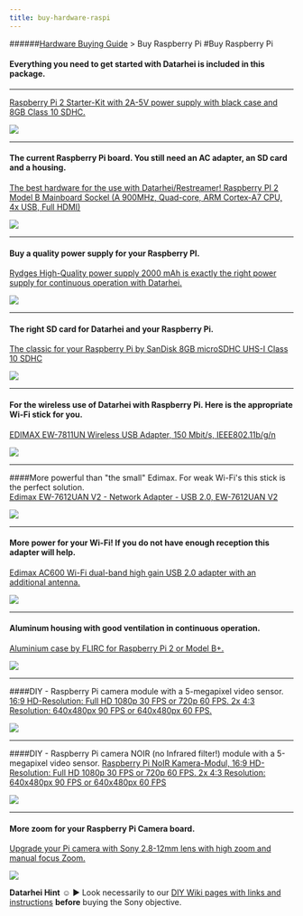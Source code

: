 ```yaml
---
title: buy-hardware-raspi
---
```

######[Hardware Buying Guide](../wiki/guide-buy-hardware.html) > Buy Raspberry Pi
#Buy Raspberry Pi
#### Everything you need to get started with Datarhei is included in this package.  

***
<a target= "_blank" rel="nofollow" href="http://www.amazon.de/gp/offer-listing/B010SDW41G/ref=as_li_tl?ie=UTF8&camp=1638&creative=6742&creativeASIN=B010SDW41G&linkCode=am2&tag=httpwwwdatarh-21">Raspberry Pi 2 Starter-Kit with 2A-5V power supply with black case and 8GB Class 10 SDHC.</a><img src="http://ir-de.amazon-adsystem.com/e/ir?t=httpwwwdatarh-21&l=am2&o=3&a=B010SDW41G" width="1" height="1" border="0" alt="" style="border:none !important; margin:0px !important;" />  

<a target= "_blank" rel="nofollow" href="http://www.amazon.de/gp/offer-listing/B010SDW41G/ref=as_li_tl?ie=UTF8&camp=1638&creative=6742&creativeASIN=B010SDW41G&linkCode=am2&tag=httpwwwdatarh-21"><img border="0" src="http://ws-eu.amazon-adsystem.com/widgets/q?_encoding=UTF8&ASIN=B010SDW41G&Format=_SL250_&ID=AsinImage&MarketPlace=DE&ServiceVersion=20070822&WS=1&tag=httpwwwdatarh-21" ></a><img src="http://ir-de.amazon-adsystem.com/e/ir?t=httpwwwdatarh-21&l=am2&o=3&a=B010SDW41G" width="1" height="1" border="0" alt="" style="border:none !important; margin:0px !important;" />

*** ***
#### The current Raspberry Pi board. You still need an AC adapter, an SD card and a housing.  
<a target= "_blank" rel="nofollow" href="http://www.amazon.de/gp/offer-listing/B00T2U7R7I/ref=as_li_tl?ie=UTF8&camp=1638&creative=6742&creativeASIN=B00T2U7R7I&linkCode=am2&tag=httpwwwdatarh-21">The best hardware for the use with Datarhei/Restreamer! Raspberry PI 2 Model B Mainboard Sockel (A 900MHz, Quad-core, ARM Cortex-A7 CPU, 4x USB, Full HDMI)</a><img src="http://ir-de.amazon-adsystem.com/e/ir?t=httpwwwdatarh-21&l=am2&o=3&a=B00T2U7R7I" width="1" height="1" border="0" alt="" style="border:none !important; margin:0px !important;" />  

<a target= "_blank" rel="nofollow" href="http://www.amazon.de/gp/offer-listing/B00T2U7R7I/ref=as_li_tl?ie=UTF8&camp=1638&creative=6742&creativeASIN=B00T2U7R7I&linkCode=am2&tag=httpwwwdatarh-21"><img border="0" src="http://ws-eu.amazon-adsystem.com/widgets/q?_encoding=UTF8&ASIN=B00T2U7R7I&Format=_SL250_&ID=AsinImage&MarketPlace=DE&ServiceVersion=20070822&WS=1&tag=httpwwwdatarh-21" ></a><img src="http://ir-de.amazon-adsystem.com/e/ir?t=httpwwwdatarh-21&l=am2&o=3&a=B00T2U7R7I" width="1" height="1" border="0" alt="" style="border:none !important; margin:0px !important;" />  

*** ***  
#### Buy a quality power supply for your Raspberry PI.
<a target= "_blank" rel="nofollow" href="http://www.amazon.de/gp/offer-listing/B00GM0305Y/ref=as_li_tl?ie=UTF8&camp=1638&creative=6742&creativeASIN=B00GM0305Y&linkCode=am2&tag=httpwwwdatarh-21">Rydges High-Quality power supply 2000 mAh is exactly the right power supply for continuous operation with Datarhei.</a><img src="http://ir-de.amazon-adsystem.com/e/ir?t=httpwwwdatarh-21&l=am2&o=3&a=B00GM0305Y" width="1" height="1" border="0" alt="" style="border:none !important; margin:0px !important;" />  

<a target= "_blank" rel="nofollow" href="http://www.amazon.de/gp/offer-listing/B00GM0305Y/ref=as_li_tl?ie=UTF8&camp=1638&creative=6742&creativeASIN=B00GM0305Y&linkCode=am2&tag=httpwwwdatarh-21"><img border="0" src="http://ws-eu.amazon-adsystem.com/widgets/q?_encoding=UTF8&ASIN=B00GM0305Y&Format=_SL250_&ID=AsinImage&MarketPlace=DE&ServiceVersion=20070822&WS=1&tag=httpwwwdatarh-21" ></a><img src="http://ir-de.amazon-adsystem.com/e/ir?t=httpwwwdatarh-21&l=am2&o=3&a=B00GM0305Y" width="1" height="1" border="0" alt="" style="border:none !important; margin:0px !important;" />  

*** ***
#### The right SD card for Datarhei and your Raspberry Pi.
<a target= "_blank" rel="nofollow" href="http://www.amazon.de/gp/offer-listing/B00MWXUKDK/ref=as_li_tl?ie=UTF8&camp=1638&creative=6742&creativeASIN=B00MWXUKDK&linkCode=am2&tag=httpwwwdatarh-21">The classic for your Raspberry Pi by SanDisk 8GB microSDHC UHS-I Class 10 SDHC</a><img src="http://ir-de.amazon-adsystem.com/e/ir?t=httpwwwdatarh-21&l=am2&o=3&a=B00MWXUKDK" width="1" height="1" border="0" alt="" style="border:none !important; margin:0px !important;" />  

<a target= "_blank" rel="nofollow" href="http://www.amazon.de/gp/product/B00MWXUKDK/ref=as_li_tl?ie=UTF8&camp=1638&creative=6742&creativeASIN=B00MWXUKDK&linkCode=as2&tag=httpwwwdatarh-21"><img border="0" src="http://ws-eu.amazon-adsystem.com/widgets/q?_encoding=UTF8&ASIN=B00MWXUKDK&Format=_SL160_&ID=AsinImage&MarketPlace=DE&ServiceVersion=20070822&WS=1&tag=httpwwwdatarh-21" ></a><img src="http://ir-de.amazon-adsystem.com/e/ir?t=httpwwwdatarh-21&l=as2&o=3&a=B00MWXUKDK" width="1" height="1" border="0" alt="" style="border:none !important; margin:0px !important;" />
*** ***
#### For the wireless use of Datarhei with Raspberry Pi. Here is the appropriate Wi-Fi stick for you.
<a target= "_blank" rel="nofollow" href="http://www.amazon.de/gp/product/B003MTTJOY/ref=as_li_tl?ie=UTF8&camp=1638&creative=6742&creativeASIN=B003MTTJOY&linkCode=as2&tag=httpwwwdatarh-21">EDIMAX EW-7811UN Wireless USB Adapter, 150 Mbit/s, IEEE802.11b/g/n</a><img src="http://ir-de.amazon-adsystem.com/e/ir?t=httpwwwdatarh-21&l=as2&o=3&a=B003MTTJOY" width="1" height="1" border="0" alt="" style="border:none !important; margin:0px !important;" />

<a target= "_blank" rel="nofollow" href="http://www.amazon.de/gp/product/B003MTTJOY/ref=as_li_tl?ie=UTF8&camp=1638&creative=6742&creativeASIN=B003MTTJOY&linkCode=as2&tag=httpwwwdatarh-21"><img border="0" src="http://ws-eu.amazon-adsystem.com/widgets/q?_encoding=UTF8&ASIN=B003MTTJOY&Format=_SL110_&ID=AsinImage&MarketPlace=DE&ServiceVersion=20070822&WS=1&tag=httpwwwdatarh-21" ></a><img src="http://ir-de.amazon-adsystem.com/e/ir?t=httpwwwdatarh-21&l=as2&o=3&a=B003MTTJOY" width="1" height="1" border="0" alt="" style="border:none !important; margin:0px !important;" />
*** ***
####More powerful than "the small" Edimax. For weak Wi-Fi's this stick is the perfect solution.  
<a target= "_blank" rel="nofollow" href="http://www.amazon.de/gp/offer-listing/B007H5WXB0/ref=as_li_tl?ie=UTF8&camp=1638&creative=6742&creativeASIN=B007H5WXB0&linkCode=am2&tag=httpwwwdatarh-21">Edimax EW-7612UAN V2 - Network Adapter - USB 2.0, EW-7612UAN V2</a><img src="http://ir-de.amazon-adsystem.com/e/ir?t=httpwwwdatarh-21&l=am2&o=3&a=B007H5WXB0" width="1" height="1" border="0" alt="" style="border:none !important; margin:0px !important;" />  

<a target= "_blank" target= "_blank" rel="nofollow" href="http://www.amazon.de/gp/offer-listing/B007H5WXB0/ref=as_li_tl?ie=UTF8&camp=1638&creative=6742&creativeASIN=B007H5WXB0&linkCode=am2&tag=httpwwwdatarh-21"><img border="0" src="http://ws-eu.amazon-adsystem.com/widgets/q?_encoding=UTF8&ASIN=B007H5WXB0&Format=_SL250_&ID=AsinImage&MarketPlace=DE&ServiceVersion=20070822&WS=1&tag=httpwwwdatarh-21" ></a><img src="http://ir-de.amazon-adsystem.com/e/ir?t=httpwwwdatarh-21&l=am2&o=3&a=B007H5WXB0" width="1" height="1" border="0" alt="" style="border:none !important; margin:0px !important;" />

*** ***
#### More power for your Wi-Fi! If you do not have enough reception this adapter will help.  
<a target= "_blank" target= "_blank" rel="nofollow" href="http://www.amazon.de/gp/offer-listing/B00JML3S66/ref=as_li_tl?ie=UTF8&camp=1638&creative=6742&creativeASIN=B00JML3S66&linkCode=am2&tag=httpwwwdatarh-21">Edimax AC600 Wi-Fi dual-band high gain USB 2.0 adapter with an additional antenna.</a><img src="http://ir-de.amazon-adsystem.com/e/ir?t=httpwwwdatarh-21&l=am2&o=3&a=B00JML3S66" width="1" height="1" border="0" alt="" style="border:none !important; margin:0px !important;" />  

<a target= "_blank" rel="nofollow" href="http://www.amazon.de/gp/offer-listing/B00JML3S66/ref=as_li_tl?ie=UTF8&camp=1638&creative=6742&creativeASIN=B00JML3S66&linkCode=am2&tag=httpwwwdatarh-21"><img border="0" src="http://ws-eu.amazon-adsystem.com/widgets/q?_encoding=UTF8&ASIN=B00JML3S66&Format=_SL250_&ID=AsinImage&MarketPlace=DE&ServiceVersion=20070822&WS=1&tag=httpwwwdatarh-21" ></a><img src="http://ir-de.amazon-adsystem.com/e/ir?t=httpwwwdatarh-21&l=am2&o=3&a=B00JML3S66" width="1" height="1" border="0" alt="" style="border:none !important; margin:0px !important;" />  

*** ***
#### Aluminum housing with good ventilation in continuous operation.    
<a target= "_blank" rel="nofollow" href="http://www.amazon.de/gp/offer-listing/B00QB6F9I0/ref=as_li_tl?ie=UTF8&camp=1638&creative=6742&creativeASIN=B00QB6F9I0&linkCode=am2&tag=httpwwwdatarh-21">Aluminium case by FLIRC for Raspberry Pi 2 or Model B+.</a><img src="http://ir-de.amazon-adsystem.com/e/ir?t=httpwwwdatarh-21&l=am2&o=3&a=B00QB6F9I0" width="1" height="1" border="0" alt="" style="border:none !important; margin:0px !important;" />  

<a target= "_blank" rel="nofollow" href="http://www.amazon.de/gp/offer-listing/B00QB6F9I0/ref=as_li_tl?ie=UTF8&camp=1638&creative=6742&creativeASIN=B00QB6F9I0&linkCode=am2&tag=httpwwwdatarh-21"><img border="0" src="http://ws-eu.amazon-adsystem.com/widgets/q?_encoding=UTF8&ASIN=B00QB6F9I0&Format=_SL250_&ID=AsinImage&MarketPlace=DE&ServiceVersion=20070822&WS=1&tag=httpwwwdatarh-21" ></a><img src="http://ir-de.amazon-adsystem.com/e/ir?t=httpwwwdatarh-21&l=am2&o=3&a=B00QB6F9I0" width="1" height="1" border="0" alt="" style="border:none !important; margin:0px !important;" />

*** ***
####DIY - Raspberry Pi camera module with a 5-megapixel video sensor. 
  <a target= "_blank" rel="nofollow" href="http://www.amazon.de/gp/offer-listing/B00GAIDGQ6/ref=as_li_tl?ie=UTF8&camp=1638&creative=6742&creativeASIN=B00GAIDGQ6&linkCode=am2&tag=httpwwwdatarh-21">16:9 HD-Resolution: Full HD 1080p 30 FPS or 720p 60 FPS. 2x 4:3 Resolution: 640x480px 90 FPS or 640x480px 60 FPS.</a><img src="http://ir-de.amazon-adsystem.com/e/ir?t=httpwwwdatarh-21&l=am2&o=3&a=B00GAIDGQ6" width="1" height="1" border="0" alt="" style="border:none !important; margin:0px !important;" />  

<a target= "_blank" rel="nofollow" href="http://www.amazon.de/gp/offer-listing/B00GAIDGQ6/ref=as_li_tl?ie=UTF8&camp=1638&creative=6742&creativeASIN=B00GAIDGQ6&linkCode=am2&tag=httpwwwdatarh-21"><img border="0" src="http://ws-eu.amazon-adsystem.com/widgets/q?_encoding=UTF8&ASIN=B00GAIDGQ6&Format=_SL250_&ID=AsinImage&MarketPlace=DE&ServiceVersion=20070822&WS=1&tag=httpwwwdatarh-21" ></a><img src="http://ir-de.amazon-adsystem.com/e/ir?t=httpwwwdatarh-21&l=am2&o=3&a=B00GAIDGQ6" width="1" height="1" border="0" alt="" style="border:none !important; margin:0px !important;" />  

***
####DIY - Raspberry Pi camera NOIR (no Infrared filter!) module with a 5-megapixel video sensor. 
<a target= "_blank" rel="nofollow" href="http://www.amazon.de/gp/offer-listing/B00G9AZ79O/ref=as_li_tl?ie=UTF8&camp=1638&creative=6742&creativeASIN=B00G9AZ79O&linkCode=am2&tag=httpwwwdatarh-21">Raspberry Pi NoIR Kamera-Modul, 16:9 HD-Resolution: Full HD 1080p 30 FPS or 720p 60 FPS. 2x 4:3 Resolution: 640x480px 90 FPS or 640x480px 60 FPS</a><img src="http://ir-de.amazon-adsystem.com/e/ir?t=httpwwwdatarh-21&l=am2&o=3&a=B00G9AZ79O" width="1" height="1" border="0" alt="" style="border:none !important; margin:0px !important;" />

<a target= "_blank" rel="nofollow" href="http://www.amazon.de/gp/offer-listing/B00G9AZ79O/ref=as_li_tl?ie=UTF8&camp=1638&creative=6742&creativeASIN=B00G9AZ79O&linkCode=am2&tag=httpwwwdatarh-21"><img border="0" src="http://ws-eu.amazon-adsystem.com/widgets/q?_encoding=UTF8&ASIN=B00G9AZ79O&Format=_SL250_&ID=AsinImage&MarketPlace=DE&ServiceVersion=20070822&WS=1&tag=httpwwwdatarh-21" ></a><img src="http://ir-de.amazon-adsystem.com/e/ir?t=httpwwwdatarh-21&l=am2&o=3&a=B00G9AZ79O" width="1" height="1" border="0" alt="" style="border:none !important; margin:0px !important;" />

*** ***
#### More zoom for your Raspberry Pi Camera board.  
<a target= "_blank" rel="nofollow" href="http://www.amazon.de/gp/offer-listing/B00WNOXJIG/ref=as_li_tl?ie=UTF8&camp=1638&creative=6742&creativeASIN=B00WNOXJIG&linkCode=am2&tag=httpwwwdatarh-21">Upgrade your Pi camera with Sony 2.8-12mm lens with high zoom and manual focus Zoom.</a><img src="http://ir-de.amazon-adsystem.com/e/ir?t=httpwwwdatarh-21&l=am2&o=3&a=B00WNOXJIG" width="1" height="1" border="0" alt="" style="border:none !important; margin:0px !important;" />  

<a target= "_blank" rel="nofollow" href="http://www.amazon.de/gp/offer-listing/B00WNOXJIG/ref=as_li_tl?ie=UTF8&camp=1638&creative=6742&creativeASIN=B00WNOXJIG&linkCode=am2&tag=httpwwwdatarh-21"><img border="0" src="http://ws-eu.amazon-adsystem.com/widgets/q?_encoding=UTF8&ASIN=B00WNOXJIG&Format=_SL250_&ID=AsinImage&MarketPlace=DE&ServiceVersion=20070822&WS=1&tag=httpwwwdatarh-21" ></a><img src="http://ir-de.amazon-adsystem.com/e/ir?t=httpwwwdatarh-21&l=am2&o=3&a=B00WNOXJIG" width="1" height="1" border="0" alt="" style="border:none !important; margin:0px !important;" />

**Datarhei Hint** ☺ ► Look necessarily to our [DIY Wiki pages with links and instructions](/wiki/diy-stuff.html) **before** buying the Sony objective.

